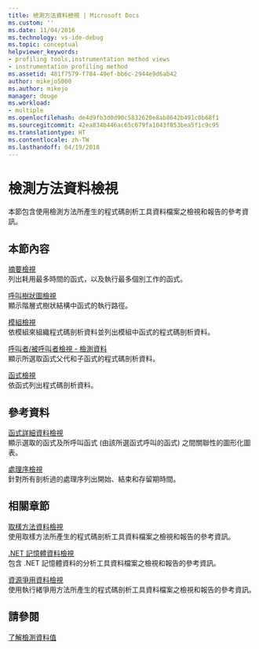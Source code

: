 ```yaml
---
title: 檢測方法資料檢視 | Microsoft Docs
ms.custom: ''
ms.date: 11/04/2016
ms.technology: vs-ide-debug
ms.topic: conceptual
helpviewer_keywords:
- profiling tools,instrumentation method views
- instrumentation profiling method
ms.assetid: 481f7579-f784-49ef-bb6c-2944e9d6ab42
author: mikejo5000
ms.author: mikejo
manager: douge
ms.workload:
- multiple
ms.openlocfilehash: de4d9fb3d0d90c5832620e8ab8642b491c0b68f1
ms.sourcegitcommit: 42ea834b446ac65c679fa1043f853bea5f1c9c95
ms.translationtype: HT
ms.contentlocale: zh-TW
ms.lasthandoff: 04/19/2018
---
```

# <a name="instrumentation-method-data-views"></a>檢測方法資料檢視
本節包含使用檢測方法所產生的程式碼剖析工具資料檔案之檢視和報告的參考資訊。  
  
## <a name="in-this-section"></a>本節內容  
 [摘要檢視](../profiling/summary-view-instrumentation-data.md)  
 列出耗用最多時間的函式，以及執行最多個別工作的函式。  
  
 [呼叫樹狀圖檢視](../profiling/call-tree-view-instrumentation-data.md)  
 顯示階層式樹狀結構中函式的執行路徑。  
  
 [模組檢視](../profiling/modules-view-instrumentation-data.md)  
 依模組來組織程式碼剖析資料並列出模組中函式的程式碼剖析資料。  
  
 [呼叫者/被呼叫者檢視 - 檢測資料](../profiling/caller-callee-view-instrumentation-data.md)  
 顯示所選取函式父代和子函式的程式碼剖析資料。  
  
 [函式檢視](../profiling/functions-view-instrumentation-data.md)  
 依函式列出程式碼剖析資料。  
  
## <a name="reference"></a>參考資料  
 [函式詳細資料檢視](../profiling/function-details-view.md)  
 顯示選取的函式及所呼叫函式 (由該所選函式呼叫的函式) 之間關聯性的圖形化圖表。  
  
 [處理序檢視](../profiling/process-view.md)  
 針對所有剖析過的處理序列出開始、結束和存留期時間。  
  
## <a name="related-sections"></a>相關章節  
 [取樣方法資料檢視](../profiling/profiler-sampling-method-data-views.md)  
 使用取樣方法所產生的程式碼剖析工具資料檔案之檢視和報告的參考資訊。  
  
 [.NET 記憶體資料檢視](../profiling/dotnet-memory-data-views.md)  
 包含 .NET 記憶體資料的分析工具資料檔案之檢視和報告的參考資訊。  
  
 [資源爭用資料檢視](../profiling/resource-contention-data-views.md)  
 使用執行緒爭用方法所產生的程式碼剖析工具資料檔案之檢視和報告的參考資訊。  
  
## <a name="see-also"></a>請參閱  
 [了解檢測資料值](../profiling/understanding-instrumentation-data-values.md)